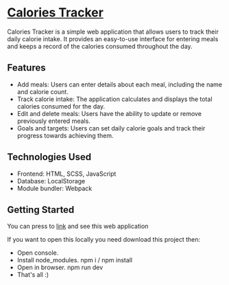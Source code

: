# [Calories Tracker](https://danik3422.github.io/Calories-Tracker/)
Calories Tracker is a simple web application that allows users to track their daily calorie intake. It provides an easy-to-use interface for entering meals and keeps a record of the calories consumed throughout the day.

## Features
* Add meals: Users can enter details about each meal, including the name and calorie count.
* Track calorie intake: The application calculates and displays the total calories consumed for the day.
* Edit and delete meals: Users have the ability to update or remove previously entered meals.
* Goals and targets: Users can set daily calorie goals and track their progress towards achieving them.

## Technologies Used
* Frontend: HTML, SCSS, JavaScript
* Database: LocalStorage
* Module bundler: Webpack

## Getting Started
You can press to [link](https://danik3422.github.io/Calories-Tracker/) and see this web application

If you want to open this locally you need download this project then:
* Open console.
* Install node_modules. npm i / npm install
* Open in browser. npm run dev
* That's all :)
